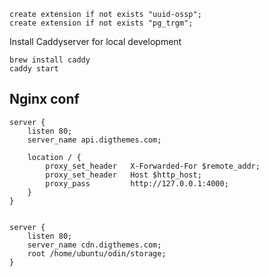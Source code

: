 ```
create extension if not exists "uuid-ossp";
create extension if not exists "pg_trgm";
```

Install Caddyserver for local development

```
brew install caddy
caddy start
```

## Nginx conf
```
server {
    listen 80;
    server_name api.digthemes.com;

    location / {
        proxy_set_header   X-Forwarded-For $remote_addr;
        proxy_set_header   Host $http_host;
        proxy_pass         http://127.0.0.1:4000;
    }
}


server {
    listen 80;
    server_name cdn.digthemes.com;
    root /home/ubuntu/odin/storage;
}
```